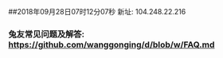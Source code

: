 ##2018年09月28日07时12分07秒 新址: 104.248.22.216
### 兔友常见问题及解答: https://github.com/wanggonging/d/blob/w/FAQ.md
